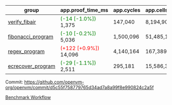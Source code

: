| group | app.proof_time_ms | app.cycles | app.cells_used | leaf.proof_time_ms | leaf.cycles | leaf.cells_used |
| -- | -- | -- | -- | -- | -- | -- |
| [verify_fibair](https://github.com/openvm-org/openvm/blob/benchmark-results/benchmarks-pr/1404/verify_fibair-d5c55f758779765d34ad7a8a99f8e990824c2a5f.md) |<span style='color: green'>(-14 [-1.0%])</span> 1,375 |  147,040 |  8,194,904 |- | - | - |
| [fibonacci_program](https://github.com/openvm-org/openvm/blob/benchmark-results/benchmarks-pr/1404/fibonacci-d5c55f758779765d34ad7a8a99f8e990824c2a5f.md) |<span style='color: green'>(-10 [-0.2%])</span> 5,036 |  1,500,096 |  51,485,167 |- | - | - |
| [regex_program](https://github.com/openvm-org/openvm/blob/benchmark-results/benchmarks-pr/1404/regex-d5c55f758779765d34ad7a8a99f8e990824c2a5f.md) |<span style='color: red'>(+122 [+0.9%])</span> 14,096 |  4,140,164 |  167,389,450 |- | - | - |
| [ecrecover_program](https://github.com/openvm-org/openvm/blob/benchmark-results/benchmarks-pr/1404/ecrecover-d5c55f758779765d34ad7a8a99f8e990824c2a5f.md) |<span style='color: green'>(-29 [-1.1%])</span> 2,511 |  295,181 |  15,586,346 |- | - | - |


Commit: https://github.com/openvm-org/openvm/commit/d5c55f758779765d34ad7a8a99f8e990824c2a5f

[Benchmark Workflow](https://github.com/openvm-org/openvm/actions/runs/13776492779)
